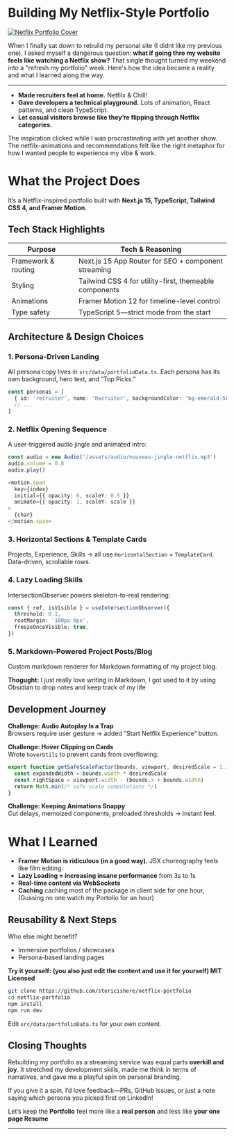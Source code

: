 # Building My Netflix-Style Portfolio

[![Netflix Portfolio Cover](/assets/projects/netflix-portfolio.png)](https://github.com/stericishere/profolio-page)

When I finally sat down to rebuild my personal site (I didnt like my previous one), I asked myself a dangerous question: **what if going thro my website feels like watching a Netflix show?**
That single thought turned my weekend into a "refresh my portfolio" week. Here's how the idea became a reality and what I learned along the way.

---

- **Made recruiters feel at home.** Netfilx & Chill!
- **Gave developers a technical playground.** Lots of animation, React patterns, and clean TypeScript.  
- **Let casual visitors browse like they’re flipping through Netflix categories.**

The inspiration clicked while I was procrastinating with yet another show. 
The netfilx-animations and recommendations felt like the right metaphor for how I wanted people to experience my vibe & work.

# What the Project Does

It’s a Netflix-inspired portfolio built with **Next.js 15, TypeScript, Tailwind CSS 4, and Framer Motion**.  

## Tech Stack Highlights

| Purpose              | Tech & Reasoning |
|----------------------|------------------|
| Framework & routing  | Next.js 15 App Router for SEO + component streaming |
| Styling              | Tailwind CSS 4 for utility-first, themeable components |
| Animations           | Framer Motion 12 for timeline-level control |
| Type safety          | TypeScript 5—strict mode from the start |

## Architecture & Design Choices

### 1. Persona-Driven Landing
All persona copy lives in `src/data/portfolioData.ts`. Each persona has its own background, hero text, and “Top Picks.”

```ts
const personas = [
  { id: 'recruiter', name: 'Recruiter', backgroundColor: 'bg-emerald-500', description: 'Looking for talent' },
  // ...
]
```

### 2. Netflix Opening Sequence
A user-triggered audio jingle and animated intro:

```ts
const audio = new Audio('/assets/audio/nouveau-jingle-netflix.mp3')
audio.volume = 0.8
audio.play()

<motion.span
  key={index}
  initial={{ opacity: 0, scaleY: 0.5 }}
  animate={{ opacity: 1, scaleY: scale }}
>
  {char}
</motion.span>
```

### 3. Horizontal Sections & Template Cards
Projects, Experience, Skills → all use `HorizontalSection` + `TemplateCard`. Data-driven, scrollable rows.

### 4. Lazy Loading Skills
IntersectionObserver powers skeleton-to-real rendering:

```ts
const { ref, isVisible } = useIntersectionObserver({
  threshold: 0.1,
  rootMargin: '100px 0px',
  freezeOnceVisible: true,
})
```

### 5. Markdown-Powered Project Posts/Blog
Custom markdown renderer for Markdown formatting of my project blog. 

**Thogught:** I just really love writing in Markdown, I got used to it by using Obsidian to drop notes and keep track of my life

## Development Journey

**Challenge: Audio Autoplay Is a Trap**  
Browsers require user gesture → added “Start Netflix Experience” button.

**Challenge: Hover Clipping on Cards**  
Wrote `hoverUtils` to prevent cards from overflowing:

```ts
export function getSafeScaleFactor(bounds, viewport, desiredScale = 1.15) {
  const expandedWidth = bounds.width * desiredScale
  const rightSpace = viewport.width - (bounds.x + bounds.width)
  return Math.min(/* safe scale computations */)
}
```

**Challenge: Keeping Animations Snappy**  
Cut delays, memoized components, preloaded thresholds → instant feel.

# What I Learned

- **Framer Motion is ridiculous (in a good way).** JSX choreography feels like film editing.  
- **Lazy Loading = increasing insane performance** from 3s to 1s
- **Real-time content via WebSockets** 
- **Caching** caching most of the package in client side for one hour, (Gussing no one watch my Portolio for an hour)


## Reusability & Next Steps

Who else might benefit?

- Immersive portfolios / showcases  
- Persona-based landing pages  

**Try it yourself: (you also just edit the content and use it for yourself) MIT Licensed**

```bash
git clone https://github.com/stericishere/netflix-portfolio
cd netflix-portfolio
npm install
npm run dev
```

Edit `src/data/portfolioData.ts` for your own content.

## Closing Thoughts

Rebuilding my portfolio as a streaming service was equal parts **overkill and joy**. It stretched my development skills, made me think in terms of narratives, and gave me a playful spin on personal branding.

If you give it a spin, I’d love feedback—PRs, GitHub issues, or just a note saying which persona you picked first on LinkedIn!

Let’s keep the **Portfolio** feel more like a **real person** and less like **your one page Resume**

---